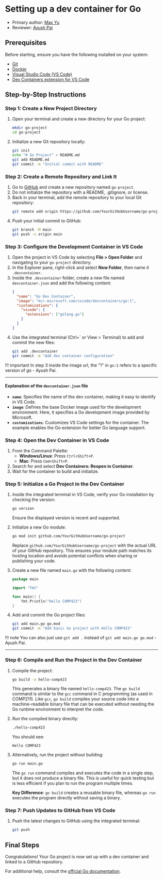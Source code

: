 # Setting up a dev container for Go

* Primary author: [Max Yu](https://github.com/myu123)
* Reviewer: [Ayush Pai](https://github.com/ayushTheunc)

## Prerequisites

Before starting, ensure you have the following installed on your system:

- [Git](https://git-scm.com/)
- [Docker](https://www.docker.com/)
- [Visual Studio Code (VS Code)](https://code.visualstudio.com/)
- [Dev Containers extension for VS Code](https://marketplace.visualstudio.com/items?itemName=ms-vscode-remote.remote-containers)

## Step-by-Step Instructions

### Step 1: Create a New Project Directory

1. Open your terminal and create a new directory for your Go project:
   ```bash
   mkdir go-project
   cd go-project
   ```
2. Initialize a new Git repository locally:
   ```bash
   git init
   echo "# Go Project" > README.md
   git add README.md
   git commit -m "Initial commit with README"
   ```

### Step 2: Create a Remote Repository and Link It

1. Go to [GitHub](https://github.com/) and create a new repository named `go-project`.
2. Do not initialize the repository with a README, .gitignore, or license.
3. Back in your terminal, add the remote repository to your local Git repository:
   ```bash
   git remote add origin https://github.com/YourGitHubUsername/go-project.git
   ```
4. Push your initial commit to GitHub:
   ```bash
   git branch -M main
   git push -u origin main
   ```

### Step 3: Configure the Development Container in VS Code

1. Open the project in VS Code by selecting **File > Open Folder** and navigating to your `go-project` directory.
2. In the Explorer pane, right-click and select **New Folder**, then name it `.devcontainer`.
3. Inside the `.devcontainer` folder, create a new file named `devcontainer.json` and add the following content:
   ```json
   {
     "name": "Go Dev Container",
     "image": "mcr.microsoft.com/vscode/devcontainers/go:1",
     "customizations": {
       "vscode": {
         "extensions": ["golang.go"]
       }
     }
   }
   ```
4. Use the integrated terminal (Ctrl+` or View > Terminal) to add and commit the new files:
   ```bash
   git add .devcontainer
   git commit -m "Add dev container configuration"
   ```
   
    
!!! important
      In step 3 inside the image url, the "1" in `go:1` refers to a specific version of go - Ayush Pai.

---
   




#### Explanation of the `devcontainer.json` file

- **`name`**: Specifies the name of the dev container, making it easy to identify in VS Code.
- **`image`**: Defines the base Docker image used for the development environment. Here, it specifies a Go development image provided by Microsoft.
- **`customizations`**: Customizes VS Code settings for the container. The example enables the Go extension for better Go language support.

### Step 4: Open the Dev Container in VS Code

1. From the Command Palette:
   - **Windows/Linux**: Press `Ctrl+Shift+P`.
   - **Mac**: Press `Cmd+Shift+P`.
2. Search for and select **Dev Containers: Reopen in Container**.
3. Wait for the container to build and initialize.

### Step 5: Initialize a Go Project in the Dev Container

1. Inside the integrated terminal in VS Code, verify your Go installation by checking the version:
   ```bash
   go version
   ```
   Ensure the displayed version is recent and supported.

2. Initialize a new Go module:
   ```bash
   go mod init github.com/YourGitHubUsername/go-project
   ```
   Replace `github.com/YourGitHubUsername/go-project` with the actual URL of your GitHub repository. This ensures your module path matches its hosting location and avoids potential conflicts when sharing or publishing your code.

3. Create a new file named `main.go` with the following content:
   ```go
   package main

   import "fmt"

   func main() {
       fmt.Println("Hello COMP423")
   }
   ```
4. Add and commit the Go project files:
   ```bash
   git add main.go go.mod
   git commit -m "Add basic Go project with Hello COMP423"
   ```

  

!!! note
      You can also just use `git add .` instead of `git add main.go go.mod` - Ayush Pai.

---


### Step 6: Compile and Run the Project in the Dev Container

1. Compile the project:
   ```bash
   go build -o hello-comp423
   ```
   This generates a binary file named `hello-comp423`. The `go build` command is similar to the `gcc` command in C programming (as used in COMP211). Like `gcc`, `go build` compiles your source code into a machine-readable binary file that can be executed without needing the Go runtime environment to interpret the code.

2. Run the compiled binary directly:
   ```bash
   ./hello-comp423
   ```
   You should see:
   ```
   Hello COMP423
   ```

3. Alternatively, run the project without building:
   ```bash
   go run main.go
   ```
   The `go run` command compiles and executes the code in a single step, but it does not produce a binary file. This is useful for quick testing but is less efficient if you plan to run the program multiple times.

   **Key Difference**: `go build` creates a reusable binary file, whereas `go run` executes the program directly without saving a binary.

### Step 7: Push Updates to GitHub from VS Code

1. Push the latest changes to GitHub using the integrated terminal:
   ```bash
   git push
   ```

## Final Steps

Congratulations! Your Go project is now set up with a dev container and linked to a GitHub repository.

For additional help, consult the [official Go documentation](https://golang.org/doc/).

